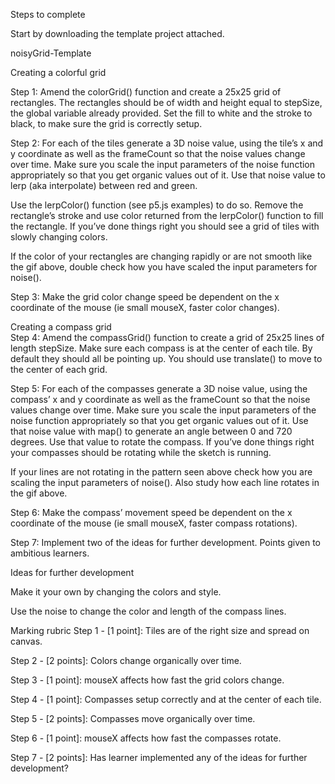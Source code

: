 Steps to complete 

Start by downloading the template project attached.

noisyGrid-Template

Creating a colorful grid

Step 1: Amend the colorGrid() function and create a 25x25 grid of rectangles. The rectangles should be of width and height equal to stepSize, the global variable already provided. Set the fill to white and the stroke to black, to make sure the grid is correctly setup.


Step 2: For each of the tiles generate a 3D noise value, using the tile’s x and y coordinate as well as the frameCount so that the noise values change over time. Make sure you scale the input parameters of the noise function appropriately so that you get organic values out of it. Use that noise value to lerp (aka interpolate) between red and green.

Use the lerpColor() function (see p5.js examples) to do so. Remove the rectangle’s stroke and use color returned from the lerpColor() function to fill the rectangle. If you’ve done things right you should see a grid of tiles with slowly changing colors.

If the color of your rectangles are changing rapidly or are not smooth like the gif above, double check how you have scaled the input parameters for noise().


Step 3: Make the grid color change speed be dependent on the x coordinate of the mouse (ie small mouseX, faster color changes).


Creating a compass grid  
Step 4: Amend the compassGrid() function to create a grid of 25x25 lines of length stepSize. Make sure each compass is at the center of each tile. By default they should all be pointing up. You should use translate() to move to the center of each grid.


Step 5: For each of the compasses generate a 3D noise value, using the compass’ x and y coordinate as well as the frameCount so that the noise values change over time. Make sure you scale the input parameters of the noise function appropriately so that you get organic values out of it. Use that noise value with map() to generate an angle between 0 and 720 degrees. Use that value to rotate the compass. If you’ve done things right your compasses should be rotating while the sketch is running.

If your lines are not rotating in the pattern seen above check how you are scaling the input parameters of noise(). Also study how each line rotates in the gif above.


Step 6: Make the compass’ movement speed be dependent on the x coordinate of the mouse (ie small mouseX, faster compass rotations).


Step 7: Implement two of the ideas for further development. Points given to ambitious learners.  


Ideas for further development 

Make it your own by changing the colors and style.

Use the noise to change the color and length of the compass lines.


Marking rubric
Step 1 - [1 point]: Tiles are of the right size and spread on canvas.

Step 2 - [2 points]: Colors change organically over time. 

Step 3 - [1 point]: mouseX affects how fast the grid colors change.

Step 4 - [1 point]: Compasses setup correctly and at the center of each tile.

Step 5 - [2 points]: Compasses move organically over time.

Step 6 - [1 point]: mouseX affects how fast the compasses rotate.

Step 7 - [2 points]: Has learner implemented any of the ideas for further development?